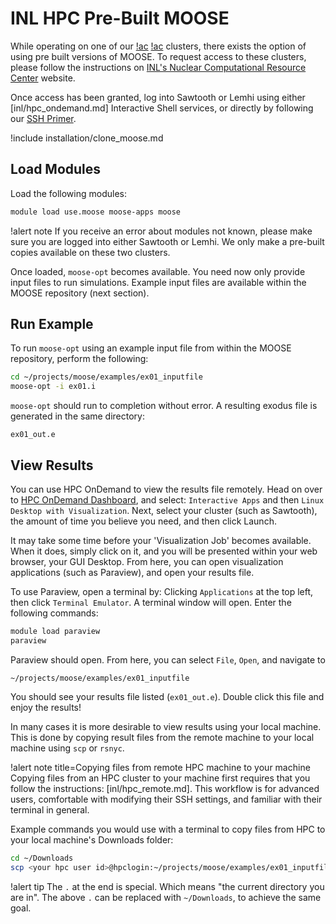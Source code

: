 # INL HPC Pre-Built MOOSE

While operating on one of our [!ac](INL) [!ac](HPC) clusters, there exists the option of using pre
built versions of MOOSE. To request access to these clusters, please follow the instructions on
[INL's Nuclear Computational Resource Center](https://inl.gov/ncrc/) website.

Once access has been granted, log into Sawtooth or Lemhi using either [inl/hpc_ondemand.md]
Interactive Shell services, or directly by following our [SSH Primer](inl/hpc_remote.md).

!include installation/clone_moose.md

## Load Modules

Load the following modules:

```bash
module load use.moose moose-apps moose
```

!alert note
If you receive an error about modules not known, please make sure you are logged into either
Sawtooth or Lemhi. We only make a pre-built copies available on these two clusters.

Once loaded, `moose-opt` becomes available. You need now only provide input files to run
simulations. Example input files are available within the MOOSE repository (next section).

## Run Example

To run `moose-opt` using an example input file from within the MOOSE repository, perform the
following:

```bash
cd ~/projects/moose/examples/ex01_inputfile
moose-opt -i ex01.i
```

`moose-opt` should run to completion without error. A resulting exodus file is generated in the same
directory:

```pre
ex01_out.e
```

## View Results

You can use HPC OnDemand to view the results file remotely. Head on over to
[HPC OnDemand Dashboard](https://hpcondemand.inl.gov/pun/sys/dashboard), and select:
`Interactive Apps` and then `Linux Desktop with Visualization`. Next, select your cluster (such as
Sawtooth), the amount of time you believe you need, and then click Launch.

It may take some time before your 'Visualization Job' becomes available. When it does, simply click
on it, and you will be presented within your web browser, your GUI Desktop. From here, you can open
visualization applications (such as Paraview), and open your results file.

To use Paraview, open a terminal by: Clicking `Applications` at the top left, then click
`Terminal Emulator`. A terminal window will open. Enter the following commands:

```bash
module load paraview
paraview
```

Paraview should open. From here, you can select `File`, `Open`, and navigate to

```pre
~/projects/moose/examples/ex01_inputfile
```

You should see your results file listed (`ex01_out.e`). Double click this file and enjoy the
results!

In many cases it is more desirable to view results using your local machine. This is done by copying
result files from the remote machine to your local machine using `scp` or `rsnyc`.

!alert note title=Copying files from remote HPC machine to your machine
Copying files from an HPC cluster to your machine first requires that you follow the instructions:
[inl/hpc_remote.md]. This workflow is for advanced users, comfortable with modifying their SSH
settings, and familiar with their terminal in general.

Example commands you would use with a terminal to copy files from HPC to your local machine's
Downloads folder:

```bash
cd ~/Downloads
scp <your hpc user id>@hpclogin:~/projects/moose/examples/ex01_inputfile/ex01_out.e .
```

!alert tip
The `.` at the end is special. Which means "the current directory you are in". The above `.` can be
replaced with `~/Downloads`, to achieve the same goal.
